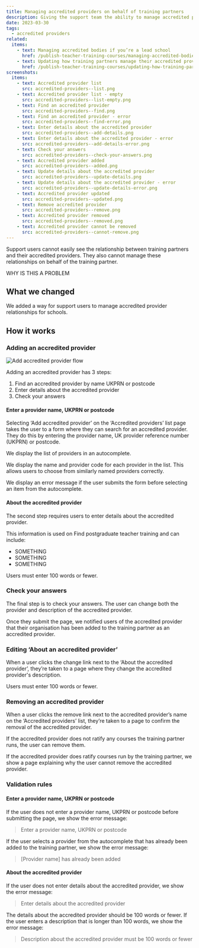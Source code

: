 ```yaml
---
title: Managing accredited providers on behalf of training partners
description: Giving the support team the ability to manage accredited providers on behalf of training providers
date: 2023-03-30
tags:
  - accredited providers
related:
  items:
    - text: Managing accredited bodies if you’re a lead school
      href: /publish-teacher-training-courses/managing-accredited-bodies-if-youre-a-lead-school/
    - text: Updating how training partners manage their accredited providers
      href: /publish-teacher-training-courses/updating-how-training-partners-manage-their-accredited-providers/
screenshots:
  items:
    - text: Accredited provider list
      src: accredited-providers--list.png
    - text: Accredited provider list - empty
      src: accredited-providers--list-empty.png
    - text: Find an accredited provider
      src: accredited-providers--find.png
    - text: Find an accredited provider - error
      src: accredited-providers--find-error.png
    - text: Enter details about the accredited provider
      src: accredited-providers--add-details.png
    - text: Enter details about the accredited provider - error
      src: accredited-providers--add-details-error.png
    - text: Check your answers
      src: accredited-providers--check-your-answers.png
    - text: Accredited provider added
      src: accredited-providers--added.png
    - text: Update details about the accredited provider
      src: accredited-providers--update-details.png
    - text: Update details about the accredited provider - error
      src: accredited-providers--update-details-error.png
    - text: Accredited provider updated
      src: accredited-providers--updated.png
    - text: Remove accredited provider
      src: accredited-providers--remove.png
    - text: Accredited provider removed
      src: accredited-providers--removed.png
    - text: Accredited provider cannot be removed
      src: accredited-providers--cannot-remove.png
---
```


Support users cannot easily see the relationship between training partners and their accredited providers. They also cannot manage these relationships on behalf of the training partner.

WHY IS THIS A PROBLEM

## What we changed

We added a way for support users to manage accredited provider relationships for schools.

## How it works

### Adding an accredited provider

![Add accredited provider flow](add-accredited-provider--flow.png "Add accredited provider flow")

Adding an accredited provider has 3 steps:

1. Find an accredited provider by name UKPRN or postcode
2. Enter details about the accredited provider
3. Check your answers

#### Enter a provider name, UKPRN or postcode

Selecting ‘Add accredited provider’ on the ‘Accredited providers’ list page takes the user to a form where they can search for an accredited provider. They do this by entering the provider name, UK provider reference number (UKPRN) or postcode.

We display the list of providers in an autocomplete.

We display the name and provider code for each provider in the list. This allows users to choose from similarly named providers correctly.

We display an error message if the user submits the form before selecting an item from the autocomplete.

#### About the accredited provider

The second step requires users to enter details about the accredited provider.

This information is used on Find postgraduate teacher training and can include:

- SOMETHING
- SOMETHING
- SOMETHING

Users must enter 100 words or fewer.

### Check your answers

The final step is to check your answers. The user can change both the provider and description of the accredited provider.

Once they submit the page, we notified users of the accredited provider that their organisation has been added to the training partner as an accredited provider.

### Editing ‘About an accredited provider’

When a user clicks the change link next to the ‘About the accredited provider’, they’re taken to a page where they change the accredited provider's description.

Users must enter 100 words or fewer.

### Removing an accredited provider

When a user clicks the remove link next to the accredited provider’s name on the ‘Accredited providers’ list, they’re taken to a page to confirm the removal of the accredited provider.

If the accredited provider does not ratify any courses the training partner runs, the user can remove them.

If the accredited provider does ratify courses run by the training partner, we show a page explaining why the user cannot remove the accredited provider.

### Validation rules

#### Enter a provider name, UKPRN or postcode

If the user does not enter a provider name, UKPRN or postcode before submitting the page, we show the error message:

> Enter a provider name, UKPRN or postcode

If the user selects a provider from the autocomplete that has already been added to the training partner, we show the error message:

> [Provider name] has already been added

#### About the accredited provider

If the user does not enter details about the accredited provider, we show the error message:

> Enter details about the accredited provider

The details about the accredited provider should be 100 words or fewer. If the user enters a description that is longer than 100 words, we show the error message:

> Description about the accredited provider must be 100 words or fewer
